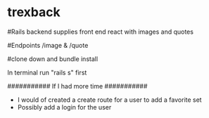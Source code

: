 # trexback

#Rails backend supplies front end react with images and quotes

#Endpoints /image & /quote

#clone down and bundle install

In terminal run "rails s" first

########### If I had more time ###########
* I would of created a create route for a user to add a favorite set
* Possibly add a login for the user
